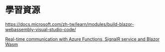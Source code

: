 # 學習資源

https://docs.microsoft.com/zh-tw/learn/modules/build-blazor-webassembly-visual-studio-code/

[Real-time communication with Azure Functions, SignalR service and Blazor Wasm](https://dev.to/madebygps/real-time-communication-with-azure-functions-signalr-service-and-blazor-wasm-f0e)
